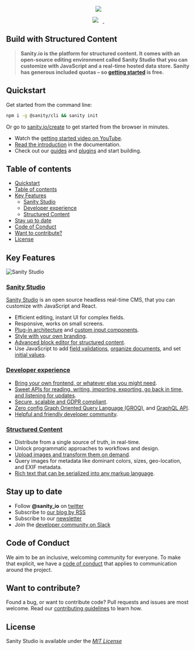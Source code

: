 <p align="center">
  <a href="https://sanity.io">
    <img src="https://cdn.sanity.io/images/3do82whm/next/51af00784c5addcf63ae7f0c416756acca7e63ac-353x71.svg?w=400&fm=png&fit=max">
  </a>
</p>

<p align="center">
    <img src="https://img.shields.io/npm/v/@sanity/base">
    <img alt="" src="https://img.shields.io/npm/dm/@sanity/client">
    <img alt="" src="https://img.shields.io/npm/l/@sanity/client.svg">
  <a aria-label="Join the community on Slack" href="https://slack.sanity.io">
  <img alt="" src="https://img.shields.io/badge/Join%20Slack-f03e2f?logo=Slack">
    </a>
  <a aria-label="Follow Sanity on Twitter" href="https://twitter.com/sanity_io">
    <img alt="" src="https://img.shields.io/twitter/follow/sanity_io?style=flat&color=blue">
  </a>
</p>

## Build with Structured Content

> **Sanity.io is the platform for structured content. It comes with an open-source editing environment called Sanity Studio that you can customize with JavaScript and a real-time hosted data store. Sanity has generous included quotas – so [getting started](https://www.sanity.io/create) is free.**

## Quickstart

Get started from the command line:

```bash
npm i -g @sanity/cli && sanity init
```

Or go to [sanity.io/create](https://www.sanity.io/create) to get started from the browser in minutes.

- Watch the [getting started video on YouTube](https://www.youtube.com/watch?v=2ceM_tSus_M&lc=z224vtt5nqq1cbcf2acdp43aylzlb5jhft1kmuafltxw03c010c).
- [Read the introduction](https://www.sanity.io/docs/a-short-introduction-to-sanity-io) in the documentation.
- Check out our [guides](https://www.sanity.io/guides) and [plugins](https://www.sanity.io/plugins) and start building.

## Table of contents

- [Quickstart](#quickstart)
- [Table of contents](#table-of-contents)
- [Key Features](#key-features)
  - [Sanity Studio](#sanity-studio)
  - [Developer experience](#developer-experience)
  - [Structured Content](#structured-content)
- [Stay up to date](#stay-up-to-date)
- [Code of Conduct](#code-of-conduct)
- [Want to contribute?](#want-to-contribute)
- [License](#license)

## Key Features

![Sanity Studio](https://cdn.sanity.io/images/3do82whm/next/f31379d654eabc2feb5c0226510fce1195a0b3bd-2680x1506.png?w=1200&fit=max&auto=format)
### [Sanity Studio](https://www.sanity.io/studio)

[Sanity Studio](https://www.sanity.io/studio) is an open source headless real-time CMS, that you can customize with JavaScript and React.

- Efficient editing, instant UI for complex fields.
- Responsive, works on small screens.
- [Plug-in architecture](https://www.sanity.io/plugins) and [custom input components](https://www.sanity.io/guides/how-to-make-a-custom-input-component).
- [Style with your own branding](https://www.sanity.io/guides/how-to-brand-your-studio).
- [Advanced block editor for structured content](https://www.sanity.io/docs/block-content).
- Use JavaScript to add [field validations](https://www.sanity.io/docs/validation), [organize documents](https://www.sanity.io/docs/overview-structure-builder), and set [initial values](https://www.sanity.io/guides/getting-started-with-initial-values-for-new-documents).

### [Developer experience](https://www.sanity.io/developer-experience)

- [Bring your own frontend, or whatever else you might need](https://www.sanity.io/docs/build-with-sanity).
- [Sweet APIs for reading, writing, importing, exporting, go back in time, and listening for updates](https://www.sanity.io/docs/datastore).
- [Secure, scalable and GDPR compliant](https://www.sanity.io/security).
- [Zero config Graph Oriented Query Language (GROQ)](https://www.sanity.io/docs/how-queries-work), and [GraphQL API](https://www.sanity.io/docs/graphql).
- [Helpful and friendly developer community](https://slack.sanity.io).

### [Structured Content](https://www.sanity.io/structured-content)

- Distribute from a single source of truth, in real-time.
- Unlock programmatic approaches to workflows and design.
- [Upload images and transform them on demand](https://www.sanity.io/docs/asset-pipeline).
- Query images for metadata like dominant colors, sizes, geo-location, and EXIF metadata.
- [Rich text that can be serialized into any markup language](https://www.sanity.io/guides/introduction-to-portable-text).

## Stay up to date

- Follow **@sanity_io** on [twitter](https://twitter.com/sanity_io)
- Subscribe to [our blog by RSS](https://www.sanity.io/feed/rss)
- Subscribe to our [newsletter](http://eepurl.com/b2yaDz)
- Join the [developer community on Slack](https://slack.sanity.io)


## Code of Conduct

We aim to be an inclusive, welcoming community for everyone. To make that explicit, we have a [code of conduct](https://github.com/sanity-io/sanity/blob/current/CODE_OF_CONDUCT.md) that applies to communication around the project.

## Want to contribute?

Found a bug, or want to contribute code? Pull requests and issues are most welcome. Read our [contributing guidelines](https://github.com/sanity-io/sanity/blob/current/CONTRIBUTING.md) to learn how.

## License

Sanity Studio is available under the [_MIT License_](https://github.com/sanity-io/sanity/blob/current/LICENSE)
